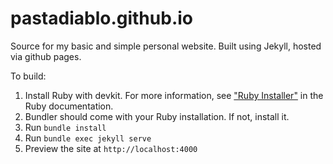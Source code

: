 # pastadiablo.github.io

Source for my basic and simple personal website.  Built using Jekyll, hosted via github pages.

To build:

1. Install Ruby with devkit. For more information, see ["Ruby Installer"](https://rubyinstaller.org/downloads/) in the Ruby documentation.
2. Bundler should come with your Ruby installation. If not, install it.
3. Run `bundle install`
4. Run `bundle exec jekyll serve`
5. Preview the site at `http://localhost:4000`